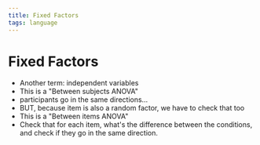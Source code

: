 ```yaml
---
title: Fixed Factors
tags: language
---
```


# Fixed Factors
- Another term: independent variables
- This is a "Between subjects ANOVA"
- participants go in the same directions…
- BUT, because item is also a random factor, we have to check that too
- This is a "Between items ANOVA"
- Check that for each item, what's the difference between the conditions, and check if they go in the same direction.


